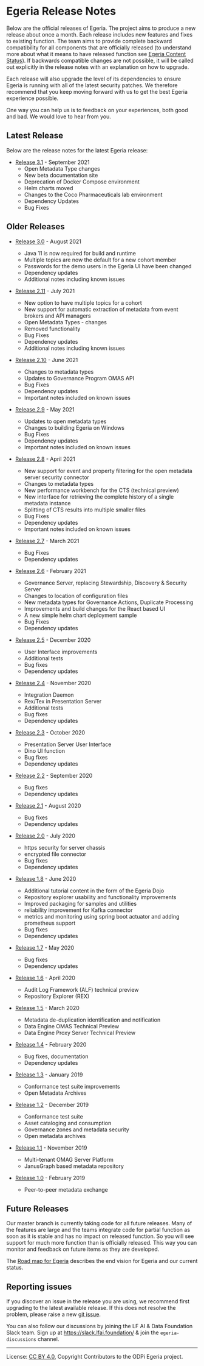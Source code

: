 <!-- SPDX-License-Identifier: CC-BY-4.0 -->
<!-- Copyright Contributors to the ODPi Egeria project. -->

# Egeria Release Notes

Below are the official releases of Egeria.  The project aims to
produce a new release about once a month.  Each release includes
new features and fixes to existing function.  The team aims to
provide complete backward compatibility for all components that
are officially released (to understand more about what it means to have released function see
[Egeria Content Status](../open-metadata-publication/website/content-status)).
If backwards compatible changes are not possible, it will be called out explicitly in the
release notes with an explanation on how to upgrade.

Each release will also upgrade the level of its dependencies to
ensure Egeria is running with all of the latest security patches.
We therefore recommend that you keep moving forward with us to
get the best Egeria experience possible.

One way you can help us is to feedback on your experiences, both good
and bad.  We would love to hear from you.

## Latest Release

Below are the release notes for the latest Egeria release:

* [Release 3.1](release-notes-3-1.md) - September 2021
  * Open Metadata Type changes
  * New beta documentation site
  * Deprecation of Docker Compose environment
  * Helm charts moved
  * Changes to the Coco Pharmaceuticals lab environment
  * Dependency Updates
  * Bug Fixes
  
## Older Releases

* [Release 3.0](release-notes-3-0.md) - August 2021
  * Java 11 is now required for build and runtime
  * Multiple topics are now the default for a new cohort member
  * Passwords for the demo users in the Egeria UI have been changed
  * Dependency updates
  * Additional notes including known issues

* [Release 2.11](release-notes-2-11.md) - July 2021
  * New option to have multiple topics for a cohort
  * New support for automatic extraction of metadata from event brokers and API managers
  * Open Metadata Types - changes
  * Removed functionality
  * Bug Fixes
  * Dependency updates
  * Additional notes including known issues
  
* [Release 2.10](release-notes-2-10.md) - June 2021
  * Changes to metadata types
  * Updates to Governance Program OMAS API
  * Bug Fixes
  * Dependency updates
  * Important notes included on known issues

* [Release 2.9](release-notes-2-9.md) - May 2021
  * Updates to open metadata types
  * Changes to building Egeria on Windows
  * Bug Fixes
  * Dependency updates
  * Important notes included on known issues

* [Release 2.8](release-notes-2-8.md) - April 2021
  * New support for event and property filtering for the open metadata server security connector
  * Changes to metadata types
  * New performance workbench for the CTS (technical preview)
  * New interface for retrieving the complete history of a single metadata instance
  * Splitting of CTS results into multiple smaller files
  * Bug Fixes
  * Dependency updates
  * Important notes included on known issues

* [Release 2.7](release-notes-2-7.md) - March 2021
  * Bug Fixes
  * Dependency updates

* [Release 2.6](release-notes-2-6.md) - February 2021
  * Governance Server, replacing Stewardship, Discovery & Security Server
  * Changes to location of configuration files
  * New metadata types for Governance Actions, Duplicate Processing
  * Improvements and build changes for the React based UI
  * A new simple helm chart deployment sample
  * Bug Fixes
  * Dependency updates

* [Release 2.5](release-notes-2-5.md) - December 2020
  * User Interface improvements
  * Additional tests
  * Bug fixes
  * Dependency updates
  
* [Release 2.4](release-notes-2-4.md) - November 2020
    * Integration Daemon
    * Rex/Tex in Presentation Server
    * Additional tests
    * Bug fixes
    * Dependency updates

* [Release 2.3](release-notes-2-3.md) - October 2020
    * Presentation Server User Interface
    * Dino UI function
    * Bug fixes
    * Dependency updates

* [Release 2.2](release-notes-2-2.md) - September 2020
    * Bug fixes
    * Dependency updates

* [Release 2.1](release-notes-2-1.md) - August 2020
   * Bug fixes
   * Dependency updates

* [Release 2.0](release-notes-2-0.md) - July 2020
   * https security for server chassis
   * encrypted file connector
   * Bug fixes
   * Dependency updates

* [Release 1.8](release-notes-1-8.md) - June 2020
    * Additional tutorial content in the form of the Egeria Dojo
    * Repository explorer usability and functionality improvements
    * Improved packaging for samples and utilities
    * reliability improvement for Kafka connector
    * metrics and monitoring using spring boot actuator and adding prometheus support
    * Bug fixes
    * Dependency updates
    
* [Release 1.7](release-notes-1-7.md) - May 2020
    * Bug fixes
    * Dependency updates

* [Release 1.6](release-notes-1-6.md) - April 2020
    * Audit Log Framework (ALF) technical preview
    * Repository Explorer (REX) 

* [Release 1.5](release-notes-1-5.md) - March 2020
    * Metadata de-duplication identification and notification
    * Data Engine OMAS Technical Preview
    * Data Engine Proxy Server Technical Preview
    
* [Release 1.4](release-notes-1-4.md) - February 2020
    * Bug fixes, documentation
    * Dependency updates

* [Release 1.3](release-notes-1-3.md) -  January 2019
    * Conformance test suite improvements
    * Open Metadata Archives
    
* [Release 1.2](release-notes-1-2.md) - December 2019
    * Conformance test suite
    * Asset cataloging and consumption
    * Governance zones and metadata security
    * Open metadata archives

* [Release 1.1](release-notes-1-1.md) - November 2019
    * Multi-tenant OMAG Server Platform
    * JanusGraph based metadata repository

* [Release 1.0](release-notes-1-0.md) - February 2019
    * Peer-to-peer metadata exchange


## Future Releases

Our master branch is currently taking code for all future releases.
Many of the features are large and the teams integrate code for
partial function as soon as it is stable and has no impact on released function.
So you will see support for much more function than is officially released.
This way you can monitor and feedback on future items as they are developed.

The [Road map for Egeria](../open-metadata-publication/website/roadmap)
describes the end vision for Egeria and our current status.


## Reporting issues

If you discover an issue in the release you are using, we recommend
first upgrading to the latest available release.  If this does not
resolve the problem, please raise a new
[git issue](https://github.com/odpi/egeria).

You can also follow our discussions by joining the LF AI & Data Foundation Slack team.
Sign up at https://slack.lfai.foundation/ & join the
`egeria-discussions` channel.




























----
License: [CC BY 4.0](https://creativecommons.org/licenses/by/4.0/),
Copyright Contributors to the ODPi Egeria project.
